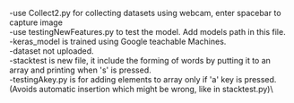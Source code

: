 -use Collect2.py for collecting datasets using webcam, enter spacebar to capture image\
-use testingNewFeatures.py to test the model. Add models path in this file.\
-keras_model is trained using Google teachable Machines.\
-dataset not uploaded.\
-stacktest is new file, it include the forming of words by putting it to an array and printing when 's' is pressed.\
-testingAkey.py is for adding elements to array only if 'a' key is pressed. (Avoids automatic insertion which might be wrong, like in stacktest.py)\

